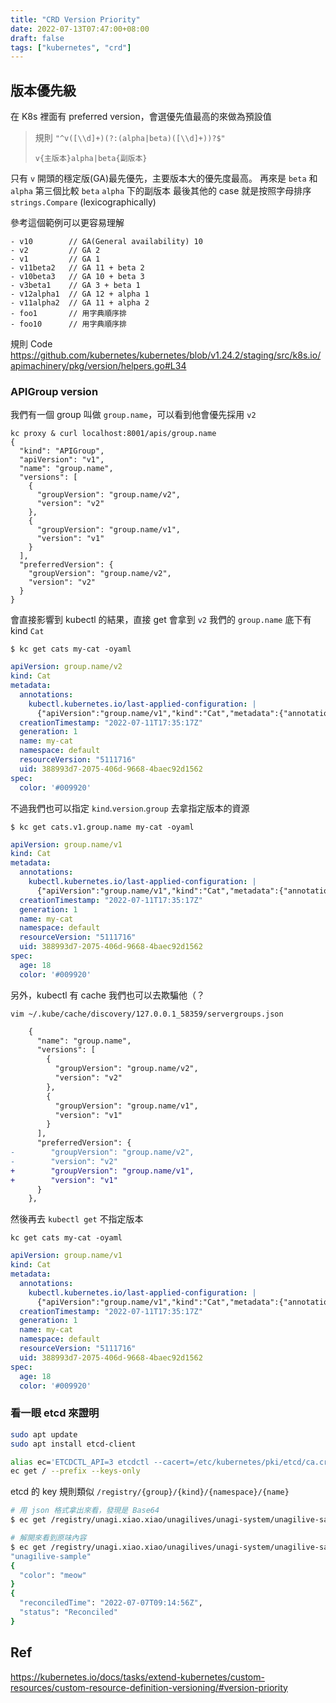 ```yaml
---
title: "CRD Version Priority"
date: 2022-07-13T07:47:00+08:00
draft: false
tags: ["kubernetes", "crd"]
---
```


## 版本優先級
在 K8s 裡面有 preferred version，會選優先值最高的來做為預設值

> 規則 `"^v([\\d]+)(?:(alpha|beta)([\\d]+))?$"`
>
> `v{主版本}alpha|beta{副版本}`


只有 `v` 開頭的穩定版(GA)最先優先，主要版本大的優先度最高。
再來是 `beta` 和 `alpha`
第三個比較 `beta` `alpha` 下的副版本
最後其他的 case 就是按照字母排序 `strings.Compare` (lexicographically)

參考這個範例可以更容易理解
```
- v10        // GA(General availability) 10
- v2         // GA 2
- v1         // GA 1
- v11beta2   // GA 11 + beta 2
- v10beta3   // GA 10 + beta 3
- v3beta1    // GA 3 + beta 1
- v12alpha1  // GA 12 + alpha 1
- v11alpha2  // GA 11 + alpha 2
- foo1       // 用字典順序排
- foo10      // 用字典順序排
```

規則 Code
https://github.com/kubernetes/kubernetes/blob/v1.24.2/staging/src/k8s.io/apimachinery/pkg/version/helpers.go#L34

### APIGroup version
我們有一個 group 叫做 `group.name`，可以看到他會優先採用 `v2`
```
kc proxy & curl localhost:8001/apis/group.name
{
  "kind": "APIGroup",
  "apiVersion": "v1",
  "name": "group.name",
  "versions": [
    {
      "groupVersion": "group.name/v2",
      "version": "v2"
    },
    {
      "groupVersion": "group.name/v1",
      "version": "v1"
    }
  ],
  "preferredVersion": {
    "groupVersion": "group.name/v2",
    "version": "v2"
  }
}
```

會直接影響到 kubectl 的結果，直接 get 會拿到 `v2`
我們的 `group.name` 底下有 kind `Cat`
```
$ kc get cats my-cat -oyaml
```

```yaml
apiVersion: group.name/v2
kind: Cat
metadata:
  annotations:
    kubectl.kubernetes.io/last-applied-configuration: |
      {"apiVersion":"group.name/v1","kind":"Cat","metadata":{"annotations":{},"name":"my-cat","namespace":"default"},"spec":{"age":18,"color":"#009920"}}
  creationTimestamp: "2022-07-11T17:35:17Z"
  generation: 1
  name: my-cat
  namespace: default
  resourceVersion: "5111716"
  uid: 388993d7-2075-406d-9668-4baec92d1562
spec:
  color: '#009920'
```

不過我們也可以指定 `kind`.`version`.`group` 去拿指定版本的資源
```
$ kc get cats.v1.group.name my-cat -oyaml
```

```yaml
apiVersion: group.name/v1
kind: Cat
metadata:
  annotations:
    kubectl.kubernetes.io/last-applied-configuration: |
      {"apiVersion":"group.name/v1","kind":"Cat","metadata":{"annotations":{},"name":"my-cat","namespace":"default"},"spec":{"age":18,"color":"#009920"}}
  creationTimestamp: "2022-07-11T17:35:17Z"
  generation: 1
  name: my-cat
  namespace: default
  resourceVersion: "5111716"
  uid: 388993d7-2075-406d-9668-4baec92d1562
spec:
  age: 18
  color: '#009920'
```

另外，kubectl 有 cache 我們也可以去欺騙他（？
```
vim ~/.kube/cache/discovery/127.0.0.1_58359/servergroups.json
```
```diff
    {
      "name": "group.name",
      "versions": [
        {
          "groupVersion": "group.name/v2",
          "version": "v2"
        },
        {
          "groupVersion": "group.name/v1",
          "version": "v1"
        }
      ],
      "preferredVersion": {
-        "groupVersion": "group.name/v2",
-        "version": "v2"
+        "groupVersion": "group.name/v1",
+        "version": "v1"
      }
    },
```

然後再去 `kubectl get` 不指定版本
```
kc get cats my-cat -oyaml
```
```yaml
apiVersion: group.name/v1
kind: Cat
metadata:
  annotations:
    kubectl.kubernetes.io/last-applied-configuration: |
      {"apiVersion":"group.name/v1","kind":"Cat","metadata":{"annotations":{},"name":"my-cat","namespace":"default"},"spec":{"age":18,"color":"#009920"}}
  creationTimestamp: "2022-07-11T17:35:17Z"
  generation: 1
  name: my-cat
  namespace: default
  resourceVersion: "5111716"
  uid: 388993d7-2075-406d-9668-4baec92d1562
spec:
  age: 18
  color: '#009920'
```

### 看一眼 etcd 來證明
```bash
sudo apt update
sudo apt install etcd-client

alias ec='ETCDCTL_API=3 etcdctl --cacert=/etc/kubernetes/pki/etcd/ca.crt --cert=/etc/kubernetes/pki/etcd/peer.crt --key=/etc/kubernetes/pki/etcd/peer.key'
ec get / --prefix --keys-only
```

etcd 的 key 規則類似 `/registry/{group}/{kind}/{namespace}/{name}`

```bash
# 用 json 格式拿出來看，發現是 Base64
$ ec get /registry/unagi.xiao.xiao/unagilives/unagi-system/unagilive-sample -wjson | jq .

# 解開來看到原味內容
$ ec get /registry/unagi.xiao.xiao/unagilives/unagi-system/unagilive-sample -wjson | jq -r .kvs[0].value | base64 -d | jq '.metadata.name, .spec, .status'
"unagilive-sample"
{
  "color": "meow"
}
{
  "reconciledTime": "2022-07-07T09:14:56Z",
  "status": "Reconciled"
}
```

## Ref
https://kubernetes.io/docs/tasks/extend-kubernetes/custom-resources/custom-resource-definition-versioning/#version-priority
